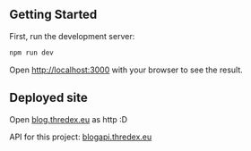 ## Getting Started

First, run the development server:

```bash
npm run dev
```

Open [http://localhost:3000](http://localhost:3000) with your browser to see the result.

## Deployed site

Open [blog.thredex.eu](http://blog.thredex.eu/) as http :D

API for this project: [blogapi.thredex.eu](http://blogapi.thredex.eu/)
